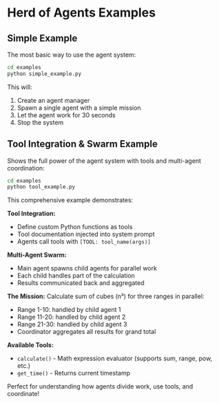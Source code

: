 # Herd of Agents Examples

## Simple Example

The most basic way to use the agent system:

```bash
cd examples
python simple_example.py
```

This will:
1. Create an agent manager
2. Spawn a single agent with a simple mission
3. Let the agent work for 30 seconds
4. Stop the system

## Tool Integration & Swarm Example

Shows the full power of the agent system with tools and multi-agent coordination:

```bash
cd examples
python tool_example.py
```

This comprehensive example demonstrates:

**Tool Integration:**
- Define custom Python functions as tools
- Tool documentation injected into system prompt
- Agents call tools with `[TOOL: tool_name(args)]`

**Multi-Agent Swarm:**
- Main agent spawns child agents for parallel work
- Each child handles part of the calculation
- Results communicated back and aggregated

**The Mission:**
Calculate sum of cubes (n³) for three ranges in parallel:
- Range 1-10: handled by child agent 1
- Range 11-20: handled by child agent 2  
- Range 21-30: handled by child agent 3
- Coordinator aggregates all results for grand total

**Available Tools:**
- `calculate()` - Math expression evaluator (supports sum, range, pow, etc.)
- `get_time()` - Returns current timestamp

Perfect for understanding how agents divide work, use tools, and coordinate! 